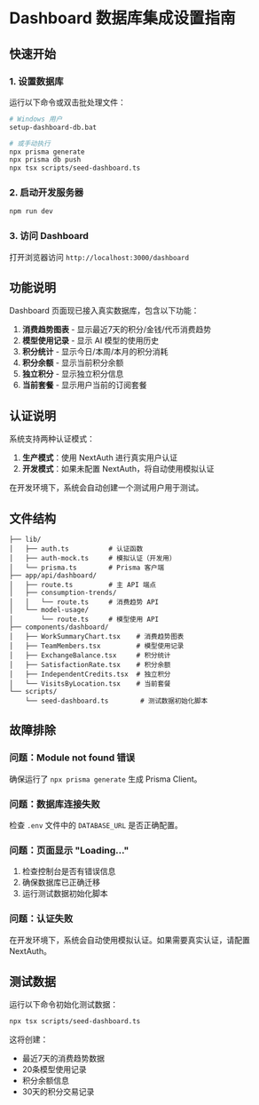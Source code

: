 # Dashboard 数据库集成设置指南

## 快速开始

### 1. 设置数据库

运行以下命令或双击批处理文件：

```bash
# Windows 用户
setup-dashboard-db.bat

# 或手动执行
npx prisma generate
npx prisma db push
npx tsx scripts/seed-dashboard.ts
```

### 2. 启动开发服务器

```bash
npm run dev
```

### 3. 访问 Dashboard

打开浏览器访问 `http://localhost:3000/dashboard`

## 功能说明

Dashboard 页面现已接入真实数据库，包含以下功能：

1. **消费趋势图表** - 显示最近7天的积分/金钱/代币消费趋势
2. **模型使用记录** - 显示 AI 模型的使用历史
3. **积分统计** - 显示今日/本周/本月的积分消耗
4. **积分余额** - 显示当前积分余额
5. **独立积分** - 显示独立积分信息
6. **当前套餐** - 显示用户当前的订阅套餐

## 认证说明

系统支持两种认证模式：

1. **生产模式**：使用 NextAuth 进行真实用户认证
2. **开发模式**：如果未配置 NextAuth，将自动使用模拟认证

在开发环境下，系统会自动创建一个测试用户用于测试。

## 文件结构

```
├── lib/
│   ├── auth.ts          # 认证函数
│   ├── auth-mock.ts     # 模拟认证（开发用）
│   └── prisma.ts        # Prisma 客户端
├── app/api/dashboard/
│   ├── route.ts         # 主 API 端点
│   ├── consumption-trends/
│   │   └── route.ts     # 消费趋势 API
│   └── model-usage/
│       └── route.ts     # 模型使用 API
├── components/dashboard/
│   ├── WorkSummaryChart.tsx    # 消费趋势图表
│   ├── TeamMembers.tsx         # 模型使用记录
│   ├── ExchangeBalance.tsx     # 积分统计
│   ├── SatisfactionRate.tsx    # 积分余额
│   ├── IndependentCredits.tsx  # 独立积分
│   └── VisitsByLocation.tsx    # 当前套餐
└── scripts/
    └── seed-dashboard.ts        # 测试数据初始化脚本
```

## 故障排除

### 问题：Module not found 错误

确保运行了 `npx prisma generate` 生成 Prisma Client。

### 问题：数据库连接失败

检查 `.env` 文件中的 `DATABASE_URL` 是否正确配置。

### 问题：页面显示 "Loading..."

1. 检查控制台是否有错误信息
2. 确保数据库已正确迁移
3. 运行测试数据初始化脚本

### 问题：认证失败

在开发环境下，系统会自动使用模拟认证。如果需要真实认证，请配置 NextAuth。

## 测试数据

运行以下命令初始化测试数据：

```bash
npx tsx scripts/seed-dashboard.ts
```

这将创建：
- 最近7天的消费趋势数据
- 20条模型使用记录
- 积分余额信息
- 30天的积分交易记录
